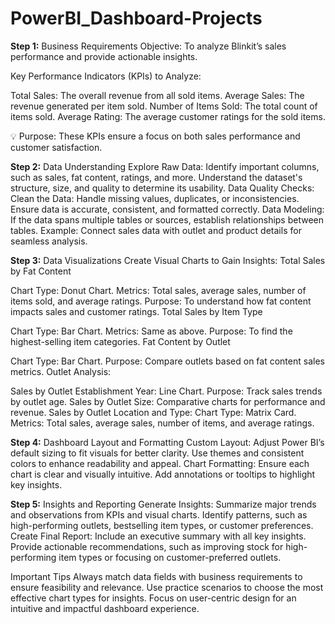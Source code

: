 # PowerBI_Dashboard-Projects
**Step 1:** 
Business Requirements Objective: To analyze Blinkit’s sales performance and provide actionable insights.

Key Performance Indicators (KPIs) to Analyze:

Total Sales: The overall revenue from all sold items. 
Average Sales: The revenue generated per item sold. 
Number of Items Sold: The total count of items sold. 
Average Rating: The average customer ratings for the sold items. 

💡 Purpose: These KPIs ensure a focus on both sales performance and customer satisfaction.

**Step 2:** 
Data Understanding Explore Raw Data: Identify important columns, such as sales, fat content, ratings, and more. 
Understand the dataset's structure, size, and quality to determine its usability. 
Data Quality Checks: Clean the Data: Handle missing values, duplicates, or inconsistencies. 
Ensure data is accurate, consistent, and formatted correctly. 
Data Modeling: If the data spans multiple tables or sources, establish relationships between tables. 
Example: Connect sales data with outlet and product details for seamless analysis. 

**Step 3:**
Data Visualizations Create Visual Charts to Gain Insights:
Total Sales by Fat Content

Chart Type: Donut Chart. Metrics: Total sales, average sales, number of items sold, and average ratings. Purpose: To understand how fat content impacts sales and customer ratings. Total Sales by Item Type

Chart Type: Bar Chart. Metrics: Same as above. Purpose: To find the highest-selling item categories. Fat Content by Outlet

Chart Type: Bar Chart. Purpose: Compare outlets based on fat content sales metrics. Outlet Analysis:

Sales by Outlet Establishment Year: Line Chart. Purpose: Track sales trends by outlet age. 
Sales by Outlet Size: Comparative charts for performance and revenue. 
Sales by Outlet Location and Type: Chart Type: Matrix Card. 
Metrics: Total sales, average sales, number of items, and average ratings. 

**Step 4:** 
Dashboard Layout and Formatting Custom Layout: Adjust Power BI’s default sizing to fit visuals for better clarity. Use themes and consistent colors to enhance readability and appeal. Chart Formatting: Ensure each chart is clear and visually intuitive. Add annotations or tooltips to highlight key insights. 

**Step 5:**
Insights and Reporting Generate Insights: Summarize major trends and observations from KPIs and visual charts. Identify patterns, such as high-performing outlets, bestselling item types, or customer preferences.
Create Final Report: Include an executive summary with all key insights. Provide actionable recommendations, such as improving stock for high-performing item types or focusing on customer-preferred outlets. 

Important Tips Always match data fields with business requirements to ensure feasibility and relevance. Use practice scenarios to choose the most effective chart types for insights. Focus on user-centric design for an intuitive and impactful dashboard experience.

